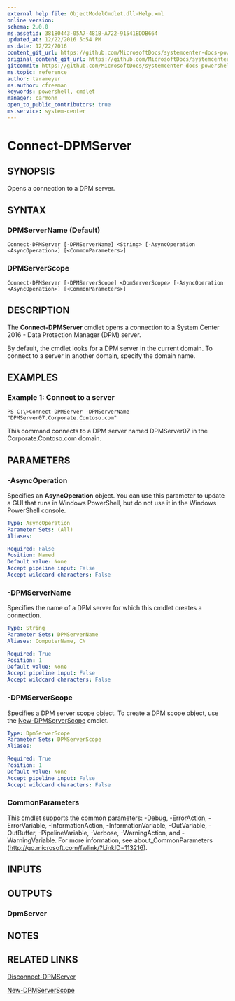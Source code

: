 ```yaml
---
external help file: ObjectModelCmdlet.dll-Help.xml
online version: 
schema: 2.0.0
ms.assetid: 38180443-05A7-481B-A722-91541EDDB664
updated_at: 12/22/2016 5:54 PM
ms.date: 12/22/2016
content_git_url: https://github.com/MicrosoftDocs/systemcenter-docs-powershell/blob/live/systemcenter-cmdlets/SystemCenter2016/DataProtectionManager/vlatest/Connect-DPMServer.md
original_content_git_url: https://github.com/MicrosoftDocs/systemcenter-docs-powershell/blob/live/systemcenter-cmdlets/SystemCenter2016/DataProtectionManager/vlatest/Connect-DPMServer.md
gitcommit: https://github.com/MicrosoftDocs/systemcenter-docs-powershell/blob/17c3a51bd892aad46c731d9f381f0704b4815004/systemcenter-cmdlets/SystemCenter2016/DataProtectionManager/vlatest/Connect-DPMServer.md
ms.topic: reference
author: tarameyer
ms.author: cfreeman
keywords: powershell, cmdlet
manager: carmonm
open_to_public_contributors: true
ms.service: system-center
---
```


# Connect-DPMServer

## SYNOPSIS
Opens a connection to a DPM server.

## SYNTAX

### DPMServerName (Default)
```
Connect-DPMServer [-DPMServerName] <String> [-AsyncOperation <AsyncOperation>] [<CommonParameters>]
```

### DPMServerScope
```
Connect-DPMServer [-DPMServerScope] <DpmServerScope> [-AsyncOperation <AsyncOperation>] [<CommonParameters>]
```

## DESCRIPTION
The **Connect-DPMServer** cmdlet opens a connection to a System Center 2016 - Data Protection Manager (DPM) server.

By default, the cmdlet looks for a DPM server in the current domain.
To connect to a server in another domain, specify the domain name.

## EXAMPLES

### Example 1: Connect to a server
```
PS C:\>Connect-DPMServer -DPMServerName "DPMServer07.Corporate.Contoso.com"
```

This command connects to a DPM server named DPMServer07 in the Corporate.Contoso.com domain.

## PARAMETERS

### -AsyncOperation
Specifies an **AsyncOperation** object.
You can use this parameter to update a GUI that runs in Windows PowerShell, but do not use it in the Windows PowerShell console.

```yaml
Type: AsyncOperation
Parameter Sets: (All)
Aliases: 

Required: False
Position: Named
Default value: None
Accept pipeline input: False
Accept wildcard characters: False
```

### -DPMServerName
Specifies the name of a DPM server for which this cmdlet creates a connection.

```yaml
Type: String
Parameter Sets: DPMServerName
Aliases: ComputerName, CN

Required: True
Position: 1
Default value: None
Accept pipeline input: False
Accept wildcard characters: False
```

### -DPMServerScope
Specifies a DPM server scope object.
To create a DPM scope object, use the [New-DPMServerScope](./New-DPMServerScope.md) cmdlet.

```yaml
Type: DpmServerScope
Parameter Sets: DPMServerScope
Aliases: 

Required: True
Position: 1
Default value: None
Accept pipeline input: False
Accept wildcard characters: False
```

### CommonParameters
This cmdlet supports the common parameters: -Debug, -ErrorAction, -ErrorVariable, -InformationAction, -InformationVariable, -OutVariable, -OutBuffer, -PipelineVariable, -Verbose, -WarningAction, and -WarningVariable. For more information, see about_CommonParameters (http://go.microsoft.com/fwlink/?LinkID=113216).

## INPUTS

## OUTPUTS

### DpmServer

## NOTES

## RELATED LINKS

[Disconnect-DPMServer](xref:SystemCenter2016/DataProtectionManager/vlatest/Disconnect-DPMServer.md)

[New-DPMServerScope](xref:SystemCenter2016/DataProtectionManager/vlatest/New-DPMServerScope.md)
